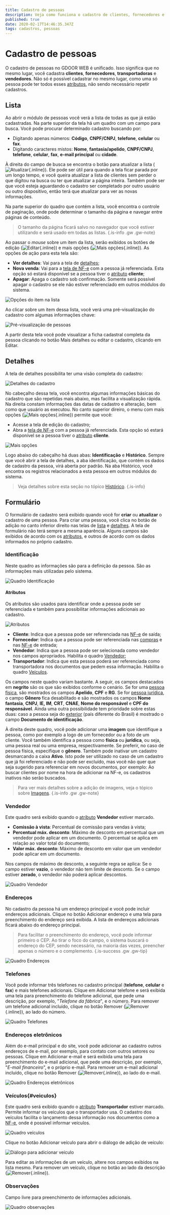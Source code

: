 ```yaml
---
title: Cadastro de pessoas
description: Veja como funciona o cadastro de clientes, fornecedores e outras pessoas para trabalhar com o GDOOR WEB
published: true
date: 2020-02-17T14:46:35.347Z
tags: cadastros, pessoas
---
```


# Cadastro de pessoas

O cadastro de pessoas no GDOOR WEB é unificado. Isso significa que no mesmo lugar, você cadastra **clientes**, **fornecedores**, **transportadoras** e **vendedores**. Não só é possível cadastrar no mesmo lugar, como uma só pessoa pode ter todos esses [atributos](#atributos), não sendo necessário repetir cadastros.

## Lista

Ao abrir o módulo de pessoas você verá a lista de todas as que já estão cadastradas. Na parte superior da tela há um quadro com um campo para busca. Você pode procurar determinado cadastro buscando por:

- Digitando apenas números: **Código**, **CNPF/CNPJ**, **telefone**, **celular** ou **fax**.
- Digitando caracteres mistos: **Nome**, **fantasia/apelido**, **CNPF/CNPJ**, **telefone**, **celular**, **fax**, **e-mail principal** ou **cidade**.

À direita do campo de busca se encontra o botão para atualizar a lista (![Atualizar](/comum/refresh.png){.inline}). Ele pode ser útil para quando a tela ficar parada por um longo tempo, e você queira atualizar a lista de clientes sem perder o que digitou na busca ou ter que atualizar a página inteira. Também pode ser que você esteja aguardando o cadastro ser completado por outro usuário ou outro dispositivo, então terá que atualizar para ver as novas informações.

Na parte superior do quadro que contém a lista, você encontra o controle de paginação, onde pode determinar o tamanho da página e navegar entre páginas de conteúdo.

> O tamanho da página ficará salvo no navegador que você estiver utilizando e será usado em todas as listas.
{.is-info .gw .gw-note}

Ao passar o *mouse* sobre um item da lista, serão exibidos os botões de edição (![Editar](/comum/edit.png){.inline}) e mais opções (![Mais opções](/comum/more.png){.inline}). As opções de ação para esta tela são:

- **Ver detalhes**: Vai para a tela de [detalhes](#detalhes);
- **Nova venda**: Vai para a [tela de NF-e](/movimentos/nf-e/formulario) com a pessoa já referenciada. Esta opção só estará disponível se a pessoa tiver o [atributo](#atributos) **cliente**;
- **Apagar**: Apaga o cadastro sob confirmação. Somente será possível apagar o cadastro se ele não estiver referenciado em outros módulos do sistema.

![Opções do item na lista](/cadastros/pessoas/lista-opcoes.png)

Ao clicar sobre um item dessa lista, você verá uma pré-visualização do cadastro com algumas informações chave:

![Pré-visualização de pessoas](/cadastros/pessoas/preview.png)

A partir desta tela você pode visualizar a ficha cadastral completa da pessoa clicando no botão <span class=mat-button>Mais detalhes</span> ou editar o cadastro, clicando em <span class=mat-button>Editar</span>.

## Detalhes

A tela de detalhes possibilita ter uma visão completa do cadastro:

![Detalhes do cadastro](/cadastros/pessoas/detalhes.png)

No cabeçalho dessa tela, você encontra algumas informações básicas do cadastro que são repetidas mais abaixo, mas facilita a visualização rápida. Na direita constam informações das datas de cadastro e alteração, bem como que usuário as executou. No canto superior direiro, o menu com mais opções (![Mais opções](/comum/more.png){.inline}) permite que você:

- Acesse a tela de edição do cadastro;
- Abra a [tela de NF-e](/movimentos/nf-/formulario) com a pessoa já referenciada. Esta opção só estará disponível se a pessoa tiver o [atributo](#atributos) **cliente**.

![Mais opções](/cadastros/pessoas/mais-opcoes.png)

Logo abaixo do cabeçalho há duas abas: **Identificação** e **Histórico**. Sempre que você abrir a tela de detalhes, a aba identificação, que contém os dados de cadastro da pessoa, virá aberta por padrão. Na aba Histórico, você encontra os registros relacionados a esta pessoa em outros módulos do sistema.

> Veja detalhes sobre esta seção no tópico [Histórico](/cadastros/pessoas/historico).
{.is-info}

## Formulário

O formulário de cadastro será exibido quando você for **criar** ou **atualizar** o cadastro de uma pessoa. Para criar uma pessoa, você clica no botão de adição no canto inferior direito nas telas de [lista](#lista) e [detalhes](#detalhes). A tela de formulário não terá sempre a mesma aparência. Alguns campos são exibidos de acordo com os [atributos](#atributos), e outros de acordo com os dados informados no próprio cadastro.

### Identificação

Neste quadro as informações são para a definição da pessoa. São as informações mais utilizadas pelo sistema.

![Quadro Identificação](/cadastros/pessoas/identificacao.png)

#### Atributos

Os atributos são usados para identificar onde a pessoa pode ser referenciada e também para possibilitar informações adicionais ao cadastro.

![Atributos](/cadastros/pessoas/atributos.png)

- **Cliente**: Indica que a pessoa pode ser referenciada nas [NF-e](/movimentos/nf-e) de saída;
- **Fornecedor**: Indica que a pessoa pode ser referenciada nas [compras](/movimentos/compras) e nas [NF-e](/movimetos/nf-e) de entrada;
- **Vendedor**: Indica que a pessoa pode ser selecionada como vendedor nos campos apropriados. Habilita o quadro [Vendedor](#vendedor);
- **Transportador**: Indica que esta pessoa poderá ser referenciada como transportadora nos documentos que pedem essa informação. Habilita o quadro [Veículos](#veiculos).

Os campos neste quadro variam bastante. A seguir, os campos destacados em **negrito** são os que são exibidos conforme o cenário. Se for uma <u>pessoa física</u>, são mostrados os campos **Apelido**, **CPF** e **RG**. Se for <u>pessoa jurídica</u>, o campo **Gênero** fica desabilitado e são mostrados os campos **Nome fantasia**, **CNPJ**, **IE, IM**, **CRT**, **CNAE**, **Nome do responsável** e **CPF do responsável**. Ainda uma outra possibilidade tem prioridade sobre estas duas: caso a pessoa seja do <u>exterior</u> (país diferente do Brasil) é mostrado o campo **Documento de identificação**.

À direita deste quadro, você pode adicionar uma **imagem** que identifique a pessoa, como por exemplo a logo de um fornecedor ou a foto de um cliente. Você também identifica a pessoa como **física** ou **jurídica**, ou seja, uma pessoa real ou uma empresa, respectivamente. Se preferir, no caso de pessoa física, especifique o **gênero**. Também pode inativar um cadastro desmarcando a caixa **Ativo**. Isto pode ser utilizado no caso de um cadastro que já foi referenciado e não pode ser excluído, mas você não quer que seja sugerido para referenciar em novos documentos, por exemplo: Ao buscar clientes por nome na hora de adicionar na NF-e, os cadastros inativos não serão buscados.

> Para ver mais detalhes sobre a adição de imagens, veja o tópico sobre [Imagens](/cadastros/comum/imagens).
{.is-info .gw .gw-note}

### Vendedor

Este quadro será exibido quando o [atributo](#atributos) **Vendedor** estiver marcado. 

- **Comissão à vista**: Percentual de comissão para vendas à vista;
- **Percentual máx. desconto**: Máximo de desconto em percentual que um vendedor pode aplicar em um documento. O percentual se aplica em relação ao valor total do documento;
- **Valor máx. desconto**: Máximo de desconto em valor que um vendedor pode aplicar em um documento.

Nos campos de máximo de desconto, a seguinte regra se aplica: Se o campo estiver **vazio**, o vendedor não tem limite de desconto. Se o campo estiver **zerado**, o vendedor não poderá aplicar descontos.

![Quadro Vendedor](/cadastros/pessoas/campos-vendedor.png)


### Endereços

No cadastro da pessoa há um endereço principal e você pode incluir endereços adicionais. Clique no botão <span class=mat-button>Adicionar endereço</span> e uma tela para preenchimento do endereço será exibida. A lista de endereços adicionais ficará abaixo do endereço principal.

> Para facilitar o preenchimento do endereço, você pode informar primeiro o CEP. Ao tirar o foco do campo, o sistema buscará o endereço do CEP, sendo necessário, na maioria das vezes, preencher apenas o número e o complemento.
{.is-success .gw .gw-tip}

![Quadro Endereços](/cadastros/pessoas/enderecos.png)

### Telefones

Você pode informar três telefones no cadastro principal (**telefone**, **celular** e **fax**) e mais telefones adicionais. Clique em <span class=mat-button>Adicionar telefone</span> e será exibida uma tela para preenchimento do telefone adicional, que pede uma descrição, por exemplo, "*Telefone da fábrica*", e o número. Para remover um telefone adicional incluído, clique no botão Remover (![Remover](/comum/remove.png){.inline}), ao lado do número.

![Quadro Telefones](/cadastros/pessoas/telefones.png)

### Endereços eletrônicos

Além do e-mail principal e do site, você pode adicionar ao cadastro outros endereços de e-mail, por exemplo, para contato com outros setores ou pessoas. Clique em <span class=mat-button>Adicionar e-mail</span> e será exibida uma tela para preenchimento do e-mail adicional, que pede uma descrição, por exemplo, "*E-mail financeiro*", e o próprio e-mail. Para remover um e-mail adicional incluído, clique no botão Remover (![Remover](/comum/remove.png){.inline}), ao lado do e-mail.

![Quadro Endereços eletrônicos](/cadastros/pessoas/enderecos-eletronicos.png)

### Veículos{#veiculos}

Este quadro será exibido quando o [atributo](#atributos) **Transportador** estiver marcado. Permite informar os veículos que o transportador usa. O cadastro dos veículos facilita o lançamento dessa informação nos documentos como a [NF-e](/movimentos/nf-e), onde é possível informar veículos.

![Quadro veículos](/cadastros/pessoas/campos-transportador.png)

Clique no botão <span class=mat-button>Adicionar veículo</span> para abrir o diálogo de adição de veículo:

![Diálogo para adicionar veículo](/cadastros/pessoas/adicionar-veiculo.png)

Para editar as informações de um veículo, altere nos campos exibidos na lista mesmo. Para remover um veículo, clique no botão ao lado da descrição (![Remover](/comum/remove.png){.inline}).

### Observações

Campo livre para preenchimento de informações adicionais.

![Quadro observações](/cadastros/pessoas/observacoes.png)
